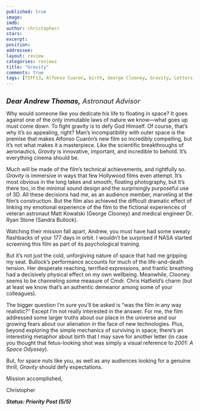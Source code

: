 ```yaml
---
published: true
image: 
imdb: 
author: christopherr 
stars: 
excerpt: 
position: 
addressee: 
layout: review
categories: reviews
title: "Gravity"
comments: true
tags: [TIFF13, Alfonso Cuaron, birth, George Clooney, Gravity, Letters, Oscars 2014, Sandra Bullock, sc-fi, space, TIFF, Toronto International Film Festival]
---
```

<div><p><span class="full-image-block ssNonEditable"><span><a href="/letters/2013/10/4/gravity.html"><img src="http://static.squarespace.com/static/5005f6bcc4aa41161b33e89e/5329cf1fe4b07c068ebf74de/5329cf1fe4b07c068ebf78dc/1380897091567/Gravity.jpg" alt="" /></a></span></span></p>
<p><em style="font-size:130%;"><strong>Dear Andrew Thomas,</strong> Astronaut Advisor</em></p>
<p>Why would someone like you dedicate his life to floating in space? It goes against one of the only immutable laws of nature we know&mdash;what goes up must come down. To fight gravity is to defy God Himself. Of course, that&rsquo;s why it&rsquo;s so appealing, right? Man&rsquo;s incompatibility with outer space is the premise that makes Alfonso Cuar&oacute;n&rsquo;s new film so incredibly compelling, but it&rsquo;s not what makes it a masterpiece. Like the scientific breakthroughs of aeronautics, <em>Gravity</em> is innovative, important, and incredible to behold. It&rsquo;s everything cinema should be.</p>
<p>Much will be made of the film&rsquo;s technical achievements, and rightfully so. <em>Gravity </em>is immersive in ways that few Hollywood films even attempt. It&rsquo;s most obvious in the long takes and smooth, floating photography, but it&rsquo;s there too, in the minimal sound design and the surprisingly purposeful use of 3D. All these decisions had me, as an audience member, marveling at the film&rsquo;s construction. But the film also achieved the difficult dramatic effect of linking my emotional experience of the film to the fictional experiences of veteran astronaut Matt Kowalski (George Clooney) and medical engineer Dr. Ryan Stone (Sandra Bullock).</p>
<p>Watching their mission fall apart, Andrew, you must have had some sweaty flashbacks of your 177 days in orbit. I wouldn&rsquo;t be surprised if NASA started screening this film as part of its psychological training.</p>
<p>But it&rsquo;s not just the cold, unforgiving nature of space that had me gripping my seat. Bullock&rsquo;s performance accounts for much of the life-and-death tension. Her desperate reaching, terrified expressions, and frantic breathing had a decisively physical effect on my own wellbeing. Meanwhile, Clooney seems to be channeling some measure of Cmdr. Chris Hatfield&rsquo;s charm (but at least we know that&rsquo;s an authentic demeanor among some of your colleagues).&nbsp;</p>
<p>The bigger question I&rsquo;m sure you&rsquo;ll be asked is &ldquo;was the film in any way realistic?&rdquo; Except I&rsquo;m not really interested in the answer. For me, the film addressed some larger truths about our place in the universe and our growing fears about our alienation in the face of new technologies. Plus, beyond exploring the simple mechanics of surviving in space, there&rsquo;s an interesting metaphor about birth that I may save for another letter (in case you thought that fetus-looking shot was simply a visual reference to <em>2001: A Space Odyssey</em>).&nbsp;</p>
<p>But, for space nuts like you, as well as any audiences looking for a genuine thrill, <em>Gravity</em> should defy expectations.</p>
<p>Mission accomplished,</p>
<p>Christopher</p>
<p><strong><em>Status: Priority Post (5/5)</em></strong></p></div>
